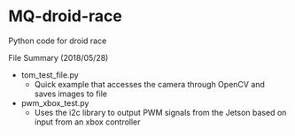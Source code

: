 # MQ-droid-race
Python code for droid race

File Summary (2018/05/28)

 - tom_test_file.py
 	- Quick example that accesses the camera through OpenCV and saves images to file
 - pwm_xbox_test.py
 	- Uses the i2c library to output PWM signals from the Jetson based on input from an xbox controller